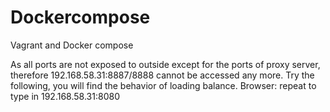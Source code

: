 # Dockercompose
Vagrant and Docker compose

As all ports are not exposed to outside except for the ports of proxy server, therefore 192.168.58.31:8887/8888 cannot be accessed any more. Try the following, you will find the behavior of loading balance.
Browser: repeat to type in 192.168.58.31:8080
